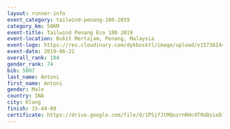 ```yaml
--- 
layout: runner-info 
event_category: tailwind-penang-100-2019 
category_km: 50KM 
event-title: Tailwind Penang Eco 100 2019 
event-location: Bukit Mertajam, Penang, Malaysia 
event-logo: https://res.cloudinary.com/dykbosktl/image/upload/v1573614442/Logo/Logo_gqlzi3.jpg 
event-date: 2019-06-22 
overall_rank: 104
gender_rank: 74
bib: 5087
last_name: Antoni
first_name: Antoni
gender: Male
country: INA
city: Klang
finish: 15-44-09
certificate: https://drive.google.com/file/d/1PSjfJtMQozrnRHc4T9UQsixD1rrbVmX/view?usp=sharing
--- 
```

